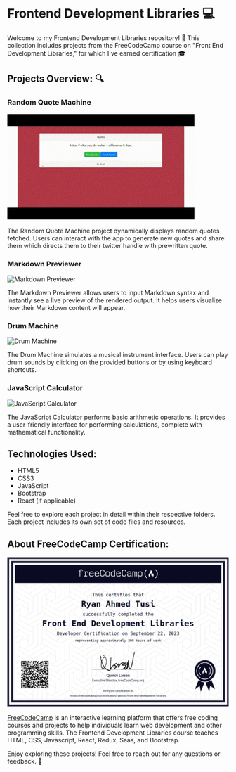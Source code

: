 # Frontend Development Libraries 💻

Welcome to my Frontend Development Libraries repository! 🚀 This collection includes projects from the FreeCodeCamp course on "Front End Development Libraries," for which I've earned certification 🎓

## Projects Overview: 🔍
 
### Random Quote Machine
![Random Quote Machine](screenshots/random_quote.gif)

The Random Quote Machine project dynamically displays random quotes fetched. Users can interact with the app to generate new quotes and share them which directs them to their twitter handle with prewritten quote.

### Markdown Previewer
![Markdown Previewer](screenshots/markdown.gif)

The Markdown Previewer allows users to input Markdown syntax and instantly see a live preview of the rendered output. It helps users visualize how their Markdown content will appear.

### Drum Machine
![Drum Machine](screenshots/drum.gif)

The Drum Machine simulates a musical instrument interface. Users can play drum sounds by clicking on the provided buttons or by using keyboard shortcuts.

### JavaScript Calculator
![JavaScript Calculator](screenshots/calculator.gif)

The JavaScript Calculator performs basic arithmetic operations. It provides a user-friendly interface for performing calculations, complete with mathematical functionality.


## Technologies Used:
- HTML5
- CSS3
- JavaScript
- Bootstrap
- React (if applicable)

Feel free to explore each project in detail within their respective folders. Each project includes its own set of code files and resources.

## About FreeCodeCamp Certification:
![certificate](screenshots/certificate.png)

[FreeCodeCamp](https://www.freecodecamp.org/certification/ryantusi/front-end-development-libraries) is an interactive learning platform that offers free coding courses and projects to help individuals learn web development and other programming skills. The Frontend Development Libraries course teaches HTML, CSS, Javascript, React, Redux, Saas, and Bootstrap.

Enjoy exploring these projects! Feel free to reach out for any questions or feedback. 🌟

